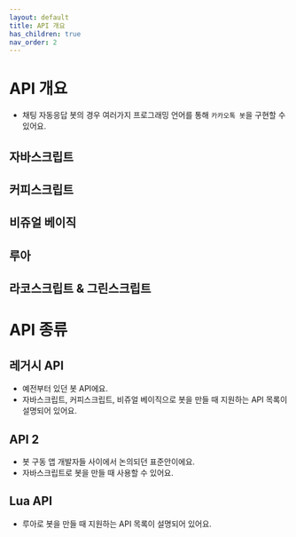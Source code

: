 ```yaml
---
layout: default
title: API 개요
has_children: true
nav_order: 2
---
```


# API 개요
* 채팅 자동응답 봇의 경우 여러가지 프로그래밍 언어를 통해 `카카오톡 봇`을 구현할 수 있어요.

## 자바스크립트

## 커피스크립트

## 비쥬얼 베이직

## 루아

## 라코스크립트 & 그린스크립트


# API 종류

## 레거시 API
* 예전부터 있던 봇 API에요.
* 자바스크립트, 커피스크립트, 비쥬얼 베이직으로 봇을 만들 때 지원하는 API 목록이 설명되어 있어요.

## API 2
* 봇 구동 앱 개발자들 사이에서 논의되던 표준안이에요.
* 자바스크립트로 봇을 만들 때 사용할 수 있어요.

## Lua API
* 루아로 봇을 만들 때 지원하는 API 목록이 설명되어 있어요.